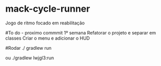 # mack-cycle-runner
Jogo de ritmo focado em reabilitação

#To do - proximo commmit 1º semana
Refatorar o projeto e separar em classes
Criar o menu e adicionar o HUD


#Rodar 
./ gradlew run

ou ./gradlew lwjgl3:run
